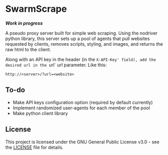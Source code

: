 # SwarmScrape
***Work in progress***

A pseudo proxy server built for simple web scraping.
Using the nodriver python library,
this server sets up a pool of agents that pull websites requested by clients,
removes scripts, styling, and images,
and returns the raw html to the client.

Along with an API key in the header (in the `X-API-Key' field),
add the desired url in the `url` url parameter.
Like this:
```
http://<server>/?url=<website>
```

## To-do
- Make API keys configuration option (required by default currently)
- Implement randomized user-agents for each member of the pool
- Make python client library

## License

This project is licensed under the GNU General Public License v3.0 - see the [LICENSE](./LICENSE.md) file for details.
